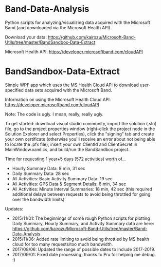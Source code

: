 # Band-Data-Analysis
Python scripts for analyzing/visualizing data acquired with the Microsoft Band (and downloaded via the Microsoft Health API).

Download your data: https://github.com/kairozu/Microsoft-Band-Utils/tree/master/BandSandbox-Data-Extract

Microsoft Health API: https://developer.microsoftband.com/cloudAPI

# BandSandbox-Data-Extract
Simple WPF app which uses the MS Health Cloud API to download user-specified data sets acquired with the Microsoft Band. 

Information on using the Microsoft Health Cloud API:
https://developer.microsoftband.com/cloudAPI

Note: The code is ugly. I mean, really, really ugly.

To get started: download visual studio community, import the solution (.sln) file, go to the project properties window (right-click the project node in the Solution Explorer and select Properties), click the "signing" tab and create your own certificate (otherwise you'll receive an error about not being able to locate the .pfx file), insert your own ClientId and ClientSecret in MainWindow.xaml.cs, and build/run the BandSandbox project.

Time for requesting 1 year+5 days (572 activities) worth of...
- Hourly Summary Data: 8 min, 31 sec
- Daily Summary Data: 28 sec
- All Activities: Basic Activity Summary Data: 19 sec
- All Activities: GPS Data & Segment Details: 6 min, 34 sec
- All Activities: Minute Interval Summaries: 18 min, 42 sec (this required additional delays between requests to avoid being throttled for going over the bandwidth limits)

Updates:
- 2015/11/01: The beginnings of some rough Python scripts for plotting Daily Summary, Hourly Summary, and Activity Summary data are here: https://github.com/kairozu/Microsoft-Band-Utils/tree/master/Band-Data-Analysis
- 2015/11/06: Added rate limiting to avoid being throttled by MS health cloud for too many requests/too much bandwidth.
- 2017/08/06: Updated the range of possible dates to include 2017-2019.
- 2017/09/01: Fixed date processing; thanks to Pru for helping me debug. :)